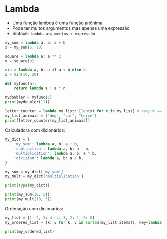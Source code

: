 # Lambda

- Uma função lambda é uma função anônima.   
- Pode ter muitos argumentos mas apenas uma expressão  
- Sintaxe: ```lambda argumentos : expressão```  

~~~python
my_sum = lambda a, b: a + b 
x = my_sum(5, 10)
~~~

~~~python
square = lambda a: a ** 2
x = square(9)
~~~

~~~python
min = lambda a, b: a if a < b else b
x = min(10, 20)
~~~

~~~python
def myfunc(n):
    return lambda a : a * n

mydoubler = myfunc(2)
print(mydoubler(11))
~~~

~~~python
letter_counter = lambda my_list: [len(x) for x in my_list] # output == list
my_list_animais = ["dog", "cat", "horse"]
print(letter_counter(my_list_animais))
~~~

Calculadora com dicionários:

~~~python
my_dict = {
    'my_sum': lambda a, b: a + b,
    'subtraction': lambda a, b: a - b,
    'multiplication': lambda a, b: a * b,
    'division': lambda a, b: a / b,
}

my_sum = my_dict['my_sum']
my_mult = my_dict['multiplication']

print(type(my_dict))

print(my_sum(10, 5))
print(my_mult(10, 5))
~~~

Ordenação com dicionários:

~~~python
my_list = {1: 2, 3: 4, 4: 3, 2: 1, 0: 0}
my_ordered_list = {k: v for k, v in sorted(my_list.items(), key=lambda item: item[1])}

print(my_ordered_list)
~~~
